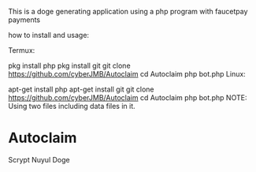 

This is a doge generating application using a php program with faucetpay payments

how to install and usage:

Termux:

pkg install php pkg install git git clone https://github.com/cyberJMB/Autoclaim cd Autoclaim php bot.php Linux:

apt-get install php apt-get install git git clone https://github.com/cyberJMB/Autoclaim cd Autoclaim php bot.php NOTE: Using two files including data files in it.



# Autoclaim
Scrypt Nuyul Doge
